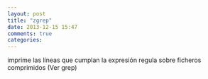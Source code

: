 ```yaml
---
layout: post
title: "zgrep"
date: 2013-12-15 15:47
comments: true
categories: 
---
```

imprime las líneas que cumplan la expresión regula sobre ficheros comprimidos (Ver grep)

